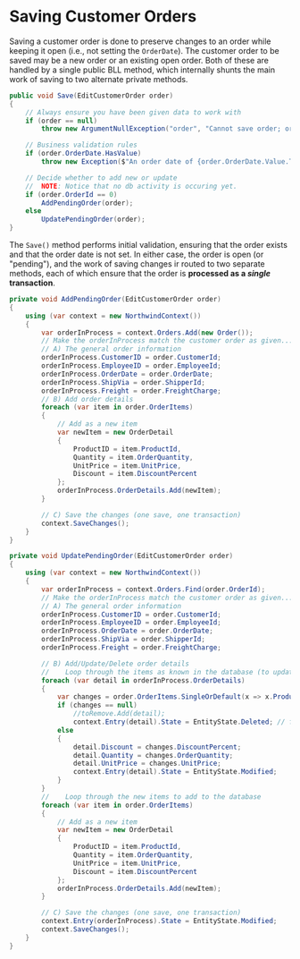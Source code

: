 # Saving Customer Orders

Saving a customer order is done to preserve changes to an order while keeping it open (i.e., not setting the `OrderDate`). The customer order to be saved may be a new order or an existing open order. Both of these are handled by a single public BLL method, which internally shunts the main work of saving to two alternate private methods.

```csharp
public void Save(EditCustomerOrder order)
{
    // Always ensure you have been given data to work with
    if (order == null)
        throw new ArgumentNullException("order", "Cannot save order; order information was not supplied.");

    // Business validation rules
    if (order.OrderDate.HasValue)
        throw new Exception($"An order date of {order.OrderDate.Value.ToLongDateString()} has been supplied. The order date should only be supplied when placing orders, not saving them.");

    // Decide whether to add new or update
    //  NOTE: Notice that no db activity is occuring yet.
    if (order.OrderId == 0)
        AddPendingOrder(order);
    else
        UpdatePendingOrder(order);
}
```

The `Save()` method performs initial validation, ensuring that the order exists and that the order date is not set. In either case, the order is open (or "pending"), and the work of saving changes ir routed to two separate methods, each of which ensure that the order is **processed as a *single* transaction**.

```csharp
private void AddPendingOrder(EditCustomerOrder order)
{
    using (var context = new NorthwindContext())
    {
        var orderInProcess = context.Orders.Add(new Order());
        // Make the orderInProcess match the customer order as given...
        // A) The general order information
        orderInProcess.CustomerID = order.CustomerId;
        orderInProcess.EmployeeID = order.EmployeeId;
        orderInProcess.OrderDate = order.OrderDate;
        orderInProcess.ShipVia = order.ShipperId;
        orderInProcess.Freight = order.FreightCharge;
        // B) Add order details
        foreach (var item in order.OrderItems)
        {
            // Add as a new item
            var newItem = new OrderDetail
            {
                ProductID = item.ProductId,
                Quantity = item.OrderQuantity,
                UnitPrice = item.UnitPrice,
                Discount = item.DiscountPercent
            };
            orderInProcess.OrderDetails.Add(newItem);
        }

        // C) Save the changes (one save, one transaction)
        context.SaveChanges();
    }
}
```

```csharp
private void UpdatePendingOrder(EditCustomerOrder order)
{
    using (var context = new NorthwindContext())
    {
        var orderInProcess = context.Orders.Find(order.OrderId);
        // Make the orderInProcess match the customer order as given...
        // A) The general order information
        orderInProcess.CustomerID = order.CustomerId;
        orderInProcess.EmployeeID = order.EmployeeId;
        orderInProcess.OrderDate = order.OrderDate;
        orderInProcess.ShipVia = order.ShipperId;
        orderInProcess.Freight = order.FreightCharge;

        // B) Add/Update/Delete order details
        //    Loop through the items as known in the database (to update/remove)
        foreach (var detail in orderInProcess.OrderDetails)
        {
            var changes = order.OrderItems.SingleOrDefault(x => x.ProductId == detail.ProductID);
            if (changes == null)
                //toRemove.Add(detail);
                context.Entry(detail).State = EntityState.Deleted; // flag for deletion
            else
            {
                detail.Discount = changes.DiscountPercent;
                detail.Quantity = changes.OrderQuantity;
                detail.UnitPrice = changes.UnitPrice;
                context.Entry(detail).State = EntityState.Modified;
            }
        }
        //    Loop through the new items to add to the database
        foreach (var item in order.OrderItems)
        {
            // Add as a new item
            var newItem = new OrderDetail
            {
                ProductID = item.ProductId,
                Quantity = item.OrderQuantity,
                UnitPrice = item.UnitPrice,
                Discount = item.DiscountPercent
            };
            orderInProcess.OrderDetails.Add(newItem);
        }

        // C) Save the changes (one save, one transaction)
        context.Entry(orderInProcess).State = EntityState.Modified;
        context.SaveChanges();
    }
}
```

